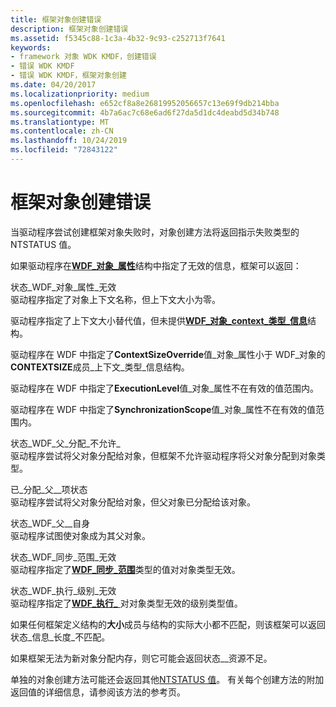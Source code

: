 ```yaml
---
title: 框架对象创建错误
description: 框架对象创建错误
ms.assetid: f5345c88-1c3a-4b32-9c93-c252713f7641
keywords:
- framework 对象 WDK KMDF，创建错误
- 错误 WDK KMDF
- 错误 WDK KMDF，框架对象创建
ms.date: 04/20/2017
ms.localizationpriority: medium
ms.openlocfilehash: e652cf8a8e26819952056657c13e69f9db214bba
ms.sourcegitcommit: 4b7a6ac7c68e6ad6f27da5d1dc4deabd5d34b748
ms.translationtype: MT
ms.contentlocale: zh-CN
ms.lasthandoff: 10/24/2019
ms.locfileid: "72843122"
---
```

# <a name="framework-object-creation-errors"></a>框架对象创建错误


当驱动程序尝试创建框架对象失败时，对象创建方法将返回指示失败类型的 NTSTATUS 值。

如果驱动程序在[**WDF\_对象\_属性**](https://docs.microsoft.com/windows-hardware/drivers/ddi/wdfobject/ns-wdfobject-_wdf_object_attributes)结构中指定了无效的信息，框架可以返回：

<a href="" id="status-wdf-object-attributes-invalid"></a>状态\_WDF\_对象\_属性\_无效  
驱动程序指定了对象上下文名称，但上下文大小为零。

驱动程序指定了上下文大小替代值，但未提供[**WDF\_对象\_context\_类型\_信息**](https://docs.microsoft.com/windows-hardware/drivers/ddi/wdfobject/ns-wdfobject-_wdf_object_context_type_info)结构。

驱动程序在 WDF 中指定了**ContextSizeOverride**值\_对象\_属性小于 WDF\_对象的**CONTEXTSIZE**成员\_上下文\_类型\_信息结构。

驱动程序在 WDF 中指定了**ExecutionLevel**值\_对象\_属性不在有效的值范围内。

驱动程序在 WDF 中指定了**SynchronizationScope**值\_对象\_属性不在有效的值范围内。

<a href="" id="status-wdf-parent-assignment-not-allowed"></a>状态\_WDF\_父\_分配\_不允许\_  
驱动程序尝试将父对象分配给对象，但框架不允许驱动程序将父对象分配到对象类型。

<a href="" id="status-wdf-parent-already-assigned"></a>已\_分配\_父\_\_项状态  
驱动程序尝试将父对象分配给对象，但父对象已分配给该对象。

<a href="" id="status-wdf-parent-is-self"></a>状态\_WDF\_父\_\_自身  
驱动程序试图使对象成为其父对象。

<a href="" id="status-wdf-synchronization-scope-invalid"></a>状态\_WDF\_同步\_范围\_无效  
驱动程序指定了[**WDF\_同步\_范围**](https://docs.microsoft.com/windows-hardware/drivers/ddi/wdfobject/ne-wdfobject-_wdf_synchronization_scope)类型的值对对象类型无效。

<a href="" id="status-wdf-execution-level-invalid"></a>状态\_WDF\_执行\_级别\_无效  
驱动程序指定了[**WDF\_执行\_** ](https://docs.microsoft.com/windows-hardware/drivers/ddi/wdfobject/ne-wdfobject-_wdf_execution_level)对对象类型无效的级别类型值。

如果任何框架定义结构的**大小**成员与结构的实际大小都不匹配，则该框架可以返回状态\_信息\_长度\_不匹配。

如果框架无法为新对象分配内存，则它可能会返回状态\_\_资源不足。

单独的对象创建方法可能还会返回其他[NTSTATUS 值](https://docs.microsoft.com/windows-hardware/drivers/kernel/ntstatus-values)。 有关每个创建方法的附加返回值的详细信息，请参阅该方法的参考页。

 

 





